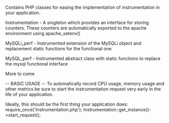 Contains PHP classes for easing the implementation of instrumentation in your application.

Instrumentation - A singleton which provides an interface for storing counters.  These counters are automatically exported to the apache environment using apache\_setenv()

MySQLi\_perf     - Instrumented extension of the MySQLi object and replacement static functions for the functional one

MySQL\_perf      - Instrumented abstract class with static functions to replace the mysql functional interface

More to come

-- BASIC USAGE --
To automatically record CPU usage, memory usage and other metrics be sure to start the instrumentation request very early in the life of your application.

Ideally, this should be the first thing your application does:
require\_once('Instrumentation.php');
Instrumentation::get\_instance()->start\_request();